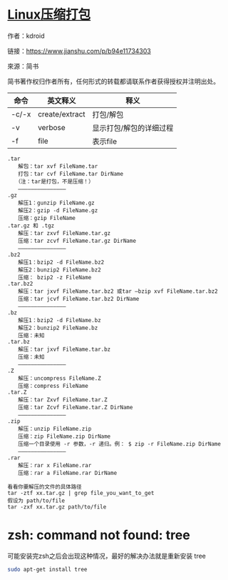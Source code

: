 # [Linux压缩打包](https://www.jianshu.com/p/b94e11734303)

作者：kdroid

链接：https://www.jianshu.com/p/b94e11734303

來源：简书

简书著作权归作者所有，任何形式的转载都请联系作者获得授权并注明出处。

| 命令  | 英文释义       | 释义                    |
| ----- | -------------- | ----------------------- |
| -c/-x | create/extract | 打包/解包               |
| -v    | verbose        | 显示打包/解包的详细过程 |
| -f    | file           | 表示file                |

```
.tar
　　解包：tar xvf FileName.tar
　　打包：tar cvf FileName.tar DirName
　　（注：tar是打包，不是压缩！）
　　———————————————
.gz
　　解压1：gunzip FileName.gz
　　解压2：gzip -d FileName.gz
　　压缩：gzip FileName
.tar.gz 和 .tgz
　　解压：tar zxvf FileName.tar.gz
　　压缩：tar zcvf FileName.tar.gz DirName
　　———————————————
.bz2
　　解压1：bzip2 -d FileName.bz2
　　解压2：bunzip2 FileName.bz2
　　压缩： bzip2 -z FileName
.tar.bz2
　　解压：tar jxvf FileName.tar.bz2 或tar –bzip xvf FileName.tar.bz2
　　压缩：tar jcvf FileName.tar.bz2 DirName
　　———————————————
.bz
　　解压1：bzip2 -d FileName.bz
　　解压2：bunzip2 FileName.bz
　　压缩：未知
.tar.bz
　　解压：tar jxvf FileName.tar.bz
　　压缩：未知
　　———————————————
.Z
　　解压：uncompress FileName.Z
　　压缩：compress FileName
.tar.Z
　　解压：tar Zxvf FileName.tar.Z
　　压缩：tar Zcvf FileName.tar.Z DirName
　　———————————————
.zip
　　解压：unzip FileName.zip
　　压缩：zip FileName.zip DirName
　　压缩一个目录使用 -r 参数，-r 递归。例： $ zip -r FileName.zip DirName
　　———————————————
.rar
　　解压：rar x FileName.rar
　　压缩：rar a FileName.rar DirName

看看你要解压的文件的具体路径
tar -ztf xx.tar.gz | grep file_you_want_to_get 
假设为 path/to/file
tar -zxf xx.tar.gz path/to/file
```

# zsh: command not found: tree

可能安装完zsh之后会出现这种情况，最好的解决办法就是重新安装 tree

```bash
sudo apt-get install tree
```


